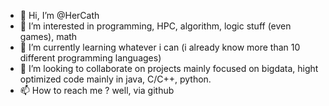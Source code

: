 - 👋 Hi, I’m @HerCath
- 👀 I’m interested in programming, HPC, algorithm, logic stuff (even games), math
- 🌱 I’m currently learning whatever i can (i already know more than 10 different programming languages)
- 💞️ I’m looking to collaborate on projects mainly focused on bigdata, hight optimized code mainly in java, C/C++, python.
- 📫 How to reach me ? well, via github

<!---
HerCath/HerCath is a ✨ special ✨ repository because its `README.md` (this file) appears on your GitHub profile.
You can click the Preview link to take a look at your changes.
--->
